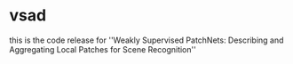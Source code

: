 # vsad
this is the code release for ''Weakly Supervised PatchNets: Describing and Aggregating Local Patches for Scene Recognition''
